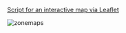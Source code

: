 [Script for an interactive map via Leaflet](https://github.com/Ian8VT/Ian8VT.github.io/blob/master/dsmmap/index.html)



![zonemaps](https://github.com/Ian8VT/Ian8VT.github.io/blob/master/zonemaps.png)
